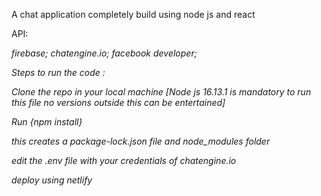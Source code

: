 A chat application completely build using node js and react 

API:

<i> firebase;
<ii> chatengine.io;
<iii> facebook developer;

Steps to run the code : 

Clone the repo in your local machine
[Node js 16.13.1 is mandatory to run this file no versions outside this can be entertained]

Run {npm install}

this creates a package-lock.json file and node_modules folder

edit the .env file with your credentials of chatengine.io

deploy using netlify
